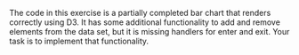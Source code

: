 The code in this exercise is a partially completed bar chart that renders correctly using D3. It has some additional functionality to add and remove elements from the data set, but it is missing handlers for enter and exit. Your task is to implement that functionality.
